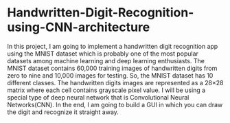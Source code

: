 # Handwritten-Digit-Recognition-using-CNN-architecture
In this project, I am going to implement a handwritten digit recognition app using the MNIST dataset which is probably one of the most popular datasets among machine learning and deep learning enthusiasts. The MNIST dataset contains 60,000 training images of handwritten digits from zero to nine and 10,000 images for testing. So, the MNIST dataset has 10 different classes. The handwritten digits images are represented as a 28×28 matrix where each cell contains grayscale pixel value. I will be using a special type of deep neural network that is Convolutional Neural Networks(CNN). In the end, I am going to build a GUI in which you can draw the digit and recognize it straight away.
